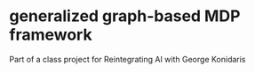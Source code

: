 # generalized graph-based MDP framework
Part of a class project for Reintegrating AI with George Konidaris
